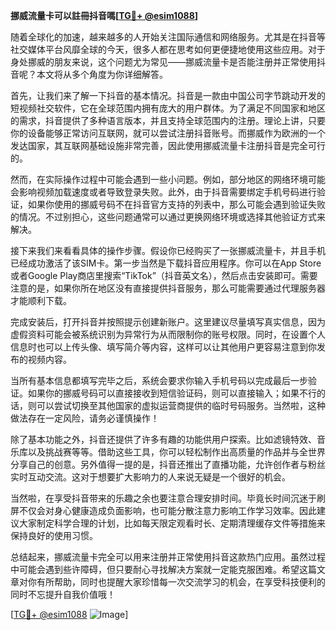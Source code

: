 **挪威流量卡可以註冊抖音嗎[[TG💪+ @esim1088](https://t.me/s/esim1088)]**

随着全球化的加速，越来越多的人开始关注国际通信和网络服务。尤其是在抖音等社交媒体平台风靡全球的今天，很多人都在思考如何更便捷地使用这些应用。对于身处挪威的朋友来说，这个问题尤为常见——挪威流量卡是否能注册并正常使用抖音呢？本文将从多个角度为你详细解答。

首先，让我们来了解一下抖音的基本情况。抖音是一款由中国公司字节跳动开发的短视频社交软件，它在全球范围内拥有庞大的用户群体。为了满足不同国家和地区的需求，抖音提供了多种语言版本，并且支持全球范围内的注册。理论上讲，只要你的设备能够正常访问互联网，就可以尝试注册抖音账号。而挪威作为欧洲的一个发达国家，其互联网基础设施非常完善，因此使用挪威流量卡注册抖音是完全可行的。

然而，在实际操作过程中可能会遇到一些小问题。例如，部分地区的网络环境可能会影响视频加载速度或者导致登录失败。此外，由于抖音需要绑定手机号码进行验证，如果你使用的挪威号码不在抖音官方支持的列表中，那么可能会遇到验证失败的情况。不过别担心，这些问题通常可以通过更换网络环境或选择其他验证方式来解决。

接下来我们来看看具体的操作步骤。假设你已经购买了一张挪威流量卡，并且手机已经成功激活了该SIM卡。第一步当然是下载抖音应用程序。你可以在App Store或者Google Play商店里搜索“TikTok”（抖音英文名），然后点击安装即可。需要注意的是，如果你所在地区没有直接提供抖音服务，那么可能需要通过代理服务器才能顺利下载。

完成安装后，打开抖音并按照提示创建新账户。这里建议尽量填写真实信息，因为虚假资料可能会被系统识别为异常行为从而限制你的账号权限。同时，在设置个人信息时也可以上传头像、填写简介等内容，这样可以让其他用户更容易注意到你发布的视频内容。

当所有基本信息都填写完毕之后，系统会要求你输入手机号码以完成最后一步验证。如果你的挪威号码可以直接接收到短信验证码，则可以直接输入；如果不行的话，则可以尝试切换至其他国家的虚拟运营商提供的临时号码服务。当然啦，这种做法存在一定风险，请务必谨慎操作！

除了基本功能之外，抖音还提供了许多有趣的功能供用户探索。比如滤镜特效、音乐库以及挑战赛等等。借助这些工具，你可以轻松制作出高质量的作品并与全世界分享自己的创意。另外值得一提的是，抖音还推出了直播功能，允许创作者与粉丝实时互动交流。这对于想要扩大影响力的人来说无疑是一个很好的机会。

当然啦，在享受抖音带来的乐趣之余也要注意合理安排时间。毕竟长时间沉迷于刷屏不仅会对身心健康造成负面影响，也可能分散注意力影响工作学习效率。因此建议大家制定科学合理的计划，比如每天限定观看时长、定期清理缓存文件等措施来保持良好的使用习惯。

总结起来，挪威流量卡完全可以用来注册并正常使用抖音这款热门应用。虽然过程中可能会遇到些许障碍，但只要耐心寻找解决方案就一定能克服困难。希望这篇文章对你有所帮助，同时也提醒大家珍惜每一次交流学习的机会，在享受科技便利的同时不忘提升自我价值哦！

[[TG💪+ @esim1088](https://t.me/s/esim1088) ![Image](https://i.postimg.cc/4NQfJmqS/Snipaste-2025-05-13-00-14-12.png)]
